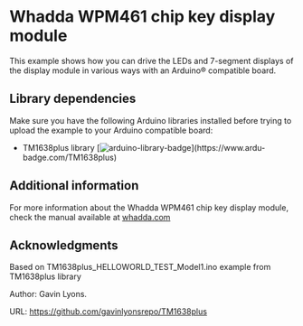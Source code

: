 # Whadda WPM461 chip key display module

This example shows how you can drive the LEDs and 7-segment displays of the display module in various ways with an Arduino® compatible board.

## Library dependencies
Make sure you have the following Arduino libraries installed before trying to upload the example to your Arduino compatible board:

  * TM1638plus library  [![arduino-library-badge](https://www.ardu-badge.com/badge/TM1638plus.svg?)](https://www.ardu-badge.com/TM1638plus)

## Additional information
  For more information about the Whadda WPM461 chip key display module, check the manual available at [whadda.com](https://whadda.com)

## Acknowledgments
Based on TM1638plus_HELLOWORLD_TEST_Model1.ino example from TM1638plus library

Author: Gavin Lyons.

URL: https://github.com/gavinlyonsrepo/TM1638plus